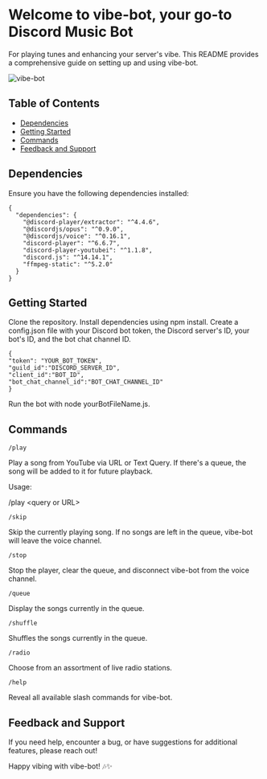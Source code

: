 # Welcome to vibe-bot, your go-to Discord Music Bot

For playing tunes and enhancing your server's vibe. This README provides a
comprehensive guide on setting up and using vibe-bot.

![vibe-bot](https://github.com/erinwolff/vibe-bot/assets/57080166/893675da-48df-485f-9b38-355779f6e565)

## Table of Contents

- [Dependencies](#dependencies)
- [Getting Started](#getting-started)
- [Commands](#commands)
- [Feedback and Support](#feedback-and-support)

<a name="dependencies"></a>

## Dependencies

Ensure you have the following dependencies installed:

```
{
  "dependencies": {
    "@discord-player/extractor": "^4.4.6",
    "@discordjs/opus": "^0.9.0",
    "@discordjs/voice": "^0.16.1",
    "discord-player": "^6.6.7",
    "discord-player-youtubei": "^1.1.8",
    "discord.js": "^14.14.1",
    "ffmpeg-static": "^5.2.0"
  }
}
```

<a name="getting-started"></a>

## Getting Started

Clone the repository. Install dependencies using npm
install. Create a config.json file with your Discord bot token, the Discord server's ID, your bot's ID, and the bot chat channel ID.

```
{
"token": "YOUR_BOT_TOKEN",
"guild_id":"DISCORD_SERVER_ID",
"client_id":"BOT_ID",
"bot_chat_channel_id":"BOT_CHAT_CHANNEL_ID"
}
```

Run the bot with node yourBotFileName.js.

<a name="commands"></a>

## Commands

`/play`

Play a song from YouTube via URL or Text Query. If there\'s a
queue, the song will be added to it for future playback.

Usage:

/play <query or URL\>

`/skip`

Skip the currently playing song. If no songs are left in the
queue, vibe-bot will leave the voice channel.

`/stop`

Stop the player, clear the queue, and disconnect vibe-bot from the
voice channel.

`/queue`

Display the songs currently in the queue.

`/shuffle`

Shuffles the songs currently in the queue.

`/radio`

Choose from an assortment of live radio stations.

`/help`

Reveal all available slash commands for vibe-bot.

<a name="feedback-and-support"></a>

## Feedback and Support

If you need help, encounter a bug, or have
suggestions for additional features, please reach out!

Happy vibing with vibe-bot! 🎶✨
